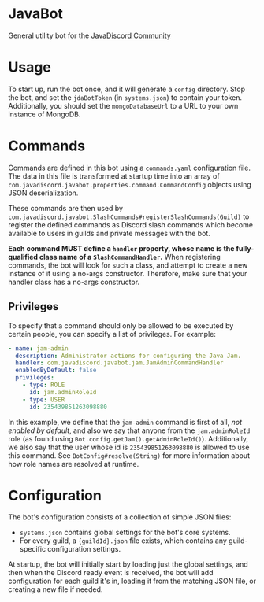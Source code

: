 # JavaBot

General utility bot for the [JavaDiscord Community](https://join.javadiscord.net/)

# Usage 

To start up, run the bot once, and it will generate a `config` directory. Stop the bot, and set the `jdaBotToken` (in `systems.json`) to contain your token. Additionally, you should set the `mongoDatabaseUrl` to a URL to your own instance of MongoDB.

# Commands
Commands are defined in this bot using a `commands.yaml` configuration file. The data in this file is transformed at startup time into an array of `com.javadiscord.javabot.properties.command.CommandConfig` objects using JSON deserialization.

These commands are then used by `com.javadiscord.javabot.SlashCommands#registerSlashCommands(Guild)` to register the defined commands as Discord slash commands which become available to users in guilds and private messages with the bot.

**Each command MUST define a `handler` property, whose name is the fully-qualified class name of a `SlashCommandHandler`.** When registering commands, the bot will look for such a class, and attempt to create a new instance of it using a no-args constructor. Therefore, make sure that your handler class has a no-args constructor.

## Privileges
To specify that a command should only be allowed to be executed by certain people, you can specify a list of privileges. For example:
```yaml
- name: jam-admin
  description: Administrator actions for configuring the Java Jam.
  handler: com.javadiscord.javabot.jam.JamAdminCommandHandler
  enabledByDefault: false
  privileges:
    - type: ROLE
      id: jam.adminRoleId
    - type: USER
      id: 235439851263098880
```
In this example, we define that the `jam-admin` command is first of all, *not enabled by default*, and also we say that anyone from the `jam.adminRoleId` role (as found using `Bot.config.getJam().getAdminRoleId()`). Additionally, we also say that the user whose id is `235439851263098880` is allowed to use this command. See `BotConfig#resolve(String)` for more information about how role names are resolved at runtime.

# Configuration
The bot's configuration consists of a collection of simple JSON files:
- `systems.json` contains global settings for the bot's core systems.
- For every guild, a `{guildId}.json` file exists, which contains any guild-specific configuration settings.

At startup, the bot will initially start by loading just the global settings, and then when the Discord ready event is received, the bot will add configuration for each guild it's in, loading it from the matching JSON file, or creating a new file if needed.
